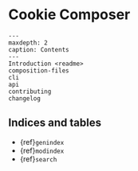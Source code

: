 # Cookie Composer

```{toctree}
---
maxdepth: 2
caption: Contents
---
Introduction <readme>
composition-files
cli
api
contributing
changelog
```

## Indices and tables

* {ref}`genindex`
* {ref}`modindex`
* {ref}`search`
